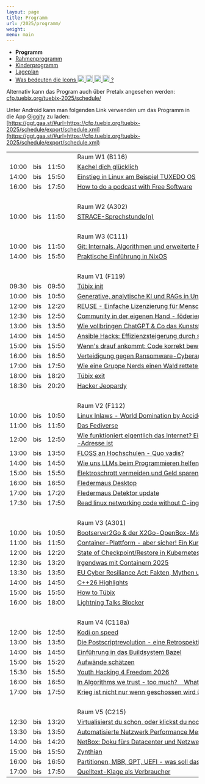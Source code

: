 ```yaml
---
layout: page
title: Programm
url: /2025/programm/
weight:
menu: main
---
```


* <span style="font-weight: bold;">Programm</span>
* <a href="../programm_rahmen/">Rahmenprogramm</a>
* <a href="../kinder/">Kinderprogramm</a>
* <a href="../lageplan/">Lageplan</a>
* <a href="../programm_was_bedeuten_die_icons">Was bedeuten die Icons <img height="18" width="18" src="../../images/workshop.svg"> <img height="18" width="18" src="../../images/talk.svg"> <img height="18" width="18" src="../../images/talk2.svg"> <img height="18" width="18" src="../../images/lightning.svg"> ?</a>

Alternativ kann das Program auch über Pretalx angesehen werden: [cfp.tuebix.org/tuebix-2025/schedule/](https://cfp.tuebix.org/tuebix-2025/schedule/)

Unter Android kann man folgenden Link verwenden um das Programm in die App [Giggity](https://github.com/Wilm0r/giggity) zu laden: [https://ggt.gaa.st/#url=https://cfp.tuebix.org/tuebix-2025/schedule/export/schedule.xml](https://ggt.gaa.st/#url=https://cfp.tuebix.org/tuebix-2025/schedule/export/schedule.xml)

<table>
<tr><td></td><td></td><td></td><td></td><td>Raum W1 (B116)</td></tr>
<tr><td>10:00</td><td>bis</td><td>11:50</td><td><a class="work"></a></td><td><a href="../programm/112-kachel-dich-glcklich">Kachel&nbsp;dich&nbsp;glücklich</a></td><td>Rüdiger&nbsp;Marwein</td></tr>
<tr><td>14:00</td><td>bis</td><td>15:50</td><td><a class="work"></a></td><td><a href="../programm/109-einstieg-in-linux-am-beispiel-tuxedo-os">Einstieg&nbsp;in&nbsp;Linux&nbsp;am&nbsp;Beispiel&nbsp;TUXEDO&nbsp;OS</a></td><td>TUXEDO</td></tr>
<tr><td>16:00</td><td>bis</td><td>17:50</td><td><a class="work"></a></td><td><a href="../programm/105-how-to-do-a-podcast-with-free-software">How&nbsp;to&nbsp;do&nbsp;a&nbsp;podcast&nbsp;with&nbsp;Free&nbsp;Software</a></td><td>Bonnie</td></tr>
<tr><td>&nbsp;</td></tr>
<tr><td></td><td></td><td></td><td></td><td>Raum W2 (A302)</td></tr>
<tr><td>10:00</td><td>bis</td><td>11:50</td><td><a class="work"></a></td><td><a href="../programm/164-strace-sprechstunde-n-">STRACE-Sprechstunde(n)</a></td><td>Harald&nbsp;König</td></tr>
<tr><td>&nbsp;</td></tr>
<tr><td></td><td></td><td></td><td></td><td>Raum W3 (C111)</td></tr>
<tr><td>10:00</td><td>bis</td><td>11:50</td><td><a class="work"></a></td><td><a href="../programm/153-git-internals-algorithmen-und-erweiterte-funktionen-berblick-">Git:&nbsp;Internals,&nbsp;Algorithmen&nbsp;und&nbsp;erweiterte&nbsp;Funktionen&nbsp;(Überblick)</a></td><td>Michael&nbsp;Weiss</td></tr>
<tr><td>14:00</td><td>bis</td><td>15:50</td><td><a class="work"></a></td><td><a href="../programm/145-praktische-einfhrung-in-nixos">Praktische&nbsp;Einführung&nbsp;in&nbsp;NixOS</a></td><td>Yann&nbsp;Büchau</td></tr>
<tr><td>&nbsp;</td></tr>
<tr><td></td><td></td><td></td><td></td><td>Raum V1 (F119)</td></tr>
<tr><td>09:30</td><td>bis</td><td>09:50</td><td><a class="talk2"></a></td><td><a href="../programm/tuebix-init">Tübix&nbsp;init</a></td><td>Tübix&nbsp;Orga&nbsp;Team</td></tr>
<tr><td>10:00</td><td>bis</td><td>10:50</td><td><a class="talk"></a></td><td><a href="../programm/137-generative-analytische-ki-und-rags-in-unterricht-und-prfungen">Generative,&nbsp;analytische&nbsp;KI&nbsp;und&nbsp;RAGs&nbsp;in&nbsp;Unterricht&nbsp;und&nbsp;Prüfungen</a></td><td>Prof.&nbsp;Klaus&nbsp;Knopper</td></tr>
<tr><td>12:00</td><td>bis</td><td>12:20</td><td><a class="talk"></a></td><td><a href="../programm/134-reuse-einfache-lizenzierung-fr-menschen-und-maschinen">REUSE&nbsp;-&nbsp;Einfache&nbsp;Lizenzierung&nbsp;für&nbsp;Menschen&nbsp;und&nbsp;Maschinen</a></td><td>Florian&nbsp;Snow</td></tr>
<tr><td>12:30</td><td>bis</td><td>12:50</td><td><a class="talk"></a></td><td><a href="../programm/121-community-in-der-eigenen-hand-fderiertes-forgejo">Community&nbsp;in&nbsp;der&nbsp;eigenen&nbsp;Hand&nbsp;-&nbsp;föderiertes&nbsp;forgejo</a></td><td>Michael&nbsp;Jerger</td></tr>
<tr><td>13:00</td><td>bis</td><td>13:50</td><td><a class="talk"></a></td><td><a href="../programm/138-wie-vollbringen-chatgpt-co-das-kunststck-des-lernens-">Wie&nbsp;vollbringen&nbsp;ChatGPT&nbsp;&&nbsp;Co&nbsp;das&nbsp;Kunststück&nbsp;des&nbsp;Lernens?</a></td><td>Ingo&nbsp;Blechschmidt</td></tr>
<tr><td>14:00</td><td>bis</td><td>14:50</td><td><a class="talk"></a></td><td><a href="../programm/129-ansible-hacks-effizienzsteigerung-durch-smarte-tricks-und-kniffe-fr-devops-profis">Ansible&nbsp;Hacks:&nbsp;Effizienzsteigerung&nbsp;durch&nbsp;smarte&nbsp;Tricks&nbsp;und&nbsp;Kniffe&nbsp;für&nbsp;DevOps-Profis</a></td><td>Sebastian&nbsp;Preisner</td></tr>
<tr><td>15:00</td><td>bis</td><td>15:50</td><td><a class="talk"></a></td><td><a href="../programm/146-wenn-s-drauf-ankommt-code-korrekt-beweisen">Wenn's&nbsp;drauf&nbsp;ankommt:&nbsp;Code&nbsp;korrekt&nbsp;beweisen</a></td><td>Mike&nbsp;Sperber</td></tr>
<tr><td>16:00</td><td>bis</td><td>16:50</td><td><a class="talk"></a></td><td><a href="../programm/136-verteidigung-gegen-ransomware-cyberangriffe-mit-linux-und-open-source">Verteidigung&nbsp;gegen&nbsp;Ransomware-Cyberangriffe&nbsp;mit&nbsp;Linux&nbsp;und&nbsp;Open&nbsp;Source</a></td><td>Prof.&nbsp;Klaus&nbsp;Knopper</td></tr>
<tr><td>17:00</td><td>bis</td><td>17:50</td><td><a class="talk"></a></td><td><a href="../programm/140-wie-eine-gruppe-nerds-einen-wald-rettete-und-nur-um-haaresbreite-vier-wochen-gefngnis-entkam">Wie&nbsp;eine&nbsp;Gruppe&nbsp;Nerds&nbsp;einen&nbsp;Wald&nbsp;rettete&nbsp;und&nbsp;nur&nbsp;um&nbsp;Haaresbreite&nbsp;vier&nbsp;Wochen&nbsp;Gefängnis&nbsp;entkam</a></td><td>Ingo&nbsp;Blechschmidt</td></tr>
<tr><td>18:00</td><td>bis</td><td>18:20</td><td><a class="talk2"></a></td><td><a href="../programm/tuebix-exit">Tübix&nbsp;exit</a></td><td>Tübix&nbsp;Orga&nbsp;Team</td></tr>
<tr><td>18:30</td><td>bis</td><td>20:20</td><td><a class="work"></a></td><td><a href="../programm/166-hacker-jeopardy">Hacker&nbsp;Jeopardy</a></td><td>Harald&nbsp;König</td></tr>
<tr><td>&nbsp;</td></tr>
<tr><td></td><td></td><td></td><td></td><td>Raum V2 (F112)</td></tr>
<tr><td>10:00</td><td>bis</td><td>10:50</td><td><a class="talk"></a></td><td><a href="../programm/132-linux-inlaws-world-domination-by-accident">Linux&nbsp;Inlaws&nbsp;-&nbsp;World&nbsp;Domination&nbsp;by&nbsp;Accident</a></td><td>Dr.&nbsp;Christoph&nbsp;Zimmermann</td></tr>
<tr><td>11:00</td><td>bis</td><td>11:50</td><td><a class="talk"></a></td><td><a href="../programm/126-das-fediverse">Das&nbsp;Fediverse</a></td><td>Andreas&nbsp;Grupp</td></tr>
<tr><td>12:00</td><td>bis</td><td>12:50</td><td><a class="talk"></a></td><td><a href="../programm/139-wie-funktioniert-eigentlich-das-internet-eine-einfhrung-fr-alle-die-gar-nicht-oder-nicht-genau-wissen-was-eine-ip-adresse-ist">Wie&nbsp;funktioniert&nbsp;eigentlich&nbsp;das&nbsp;Internet?&nbsp;Eine&nbsp;Einführung&nbsp;für&nbsp;alle,&nbsp;die&nbsp;gar&nbsp;nicht&nbsp;oder&nbsp;nicht&nbsp;genau&nbsp;wissen,&nbsp;was&nbsp;eine&nbsp;IP-Adresse&nbsp;ist</a></td><td>Ingo&nbsp;Blechschmidt</td></tr>
<tr><td>13:00</td><td>bis</td><td>13:50</td><td><a class="talk"></a></td><td><a href="../programm/123-floss-an-hochschulen-quo-vadis-">FLOSS&nbsp;an&nbsp;Hochschulen&nbsp;-&nbsp;Quo&nbsp;vadis?</a></td><td>Dr.&nbsp;Christoph&nbsp;Zimmermann</td></tr>
<tr><td>14:00</td><td>bis</td><td>14:50</td><td><a class="talk"></a></td><td><a href="../programm/114-wie-uns-llms-beim-programmieren-helfen">Wie&nbsp;uns&nbsp;LLMs&nbsp;beim&nbsp;Programmieren&nbsp;helfen</a></td><td>Veit&nbsp;Schiele</td></tr>
<tr><td>15:00</td><td>bis</td><td>15:50</td><td><a class="talk"></a></td><td><a href="../programm/131-elektroschrott-vermeiden-und-geld-sparen-mit-openwrt">Elektroschrott&nbsp;vermeiden&nbsp;und&nbsp;Geld&nbsp;sparen&nbsp;mit&nbsp;OpenWRT</a></td><td>Christof&nbsp;Hanke</td></tr>
<tr><td>16:00</td><td>bis</td><td>16:50</td><td><a class="talk"></a></td><td><a href="../programm/119-fledermaus-desktop">Fledermaus&nbsp;Desktop</a></td><td>Olaf&nbsp;Flebbe</td></tr>
<tr><td>17:00</td><td>bis</td><td>17:20</td><td><a class="talk"></a></td><td><a href="../programm/118-fledermaus-detektor-update">Fledermaus&nbsp;Detektor&nbsp;update</a></td><td>Olaf&nbsp;Flebbe</td></tr>
<tr><td>17:30</td><td>bis</td><td>17:50</td><td><a class="talk"></a></td><td><a href="../programm/151-read-linux-networking-code-without-c-ing">Read&nbsp;linux&nbsp;networking&nbsp;code&nbsp;without&nbsp;C-ing</a></td><td>Moritz&nbsp;Flüchter</td></tr>
<tr><td>&nbsp;</td></tr>
<tr><td></td><td></td><td></td><td></td><td>Raum V3 (A301)</td></tr>
<tr><td>10:00</td><td>bis</td><td>10:50</td><td><a class="talk"></a></td><td><a href="../programm/127-bootserver2go-der-x2go-openbox-microdesktop">Bootserver2Go&nbsp;&&nbsp;der&nbsp;X2Go-OpenBox-MicroDesktop</a></td><td>Stefan&nbsp;Baur</td></tr>
<tr><td>11:00</td><td>bis</td><td>11:50</td><td><a class="talk"></a></td><td><a href="../programm/148-container-plattform-aber-sicher-ein-kurztrip-durch-die-landschaft-der-cloud-nativen-security-produkte">Container-Plattform&nbsp;-&nbsp;aber&nbsp;sicher!&nbsp;Ein&nbsp;Kurztrip&nbsp;durch&nbsp;die&nbsp;Landschaft&nbsp;der&nbsp;Cloud-Nativen&nbsp;Security-Produkte</a></td><td>Lukas&nbsp;Kallies</td></tr>
<tr><td>12:00</td><td>bis</td><td>12:20</td><td><a class="talk"></a></td><td><a href="../programm/116-state-of-checkpoint-restore-in-kubernetes-now-with-gpus-">State&nbsp;of&nbsp;Checkpoint/Restore&nbsp;in&nbsp;Kubernetes&nbsp;(now&nbsp;with&nbsp;GPUs)</a></td><td>Adrian&nbsp;Reber</td></tr>
<tr><td>12:30</td><td>bis</td><td>13:20</td><td><a class="talk"></a></td><td><a href="../programm/144-irgendwas-mit-containern-2025">Irgendwas&nbsp;mit&nbsp;Containern&nbsp;2025</a></td><td>Holger&nbsp;Gantikow</td></tr>
<tr><td>13:30</td><td>bis</td><td>13:50</td><td><a class="talk"></a></td><td><a href="../programm/124-eu-cyber-resiliance-act-fakten-mythen-und-ungeklrtes">EU&nbsp;Cyber&nbsp;Resiliance&nbsp;Act:&nbsp;Fakten,&nbsp;Mythen&nbsp;und&nbsp;Ungeklärtes</a></td><td>Samuel&nbsp;Precupas</td></tr>
<tr><td>14:00</td><td>bis</td><td>14:50</td><td><a class="talk"></a></td><td><a href="../programm/115-c-26-highlights">C++26&nbsp;Highlights</a></td><td>Rainer&nbsp;Grimm</td></tr>
<tr><td>15:00</td><td>bis</td><td>15:50</td><td><a class="talk"></a></td><td><a href="../programm/152-how-to-tbix">How&nbsp;to&nbsp;Tübix</a></td><td>Michael&nbsp;Weiss</td></tr>
<tr><td>16:00</td><td>bis</td><td>18:00</td><td><a class="talk"></a></td><td><a href="../programm/156-lightning-talks-blocker">Lightning&nbsp;Talks&nbsp;Blocker</a></td><td></td></tr>
<tr><td>&nbsp;</td></tr>
<tr><td></td><td></td><td></td><td></td><td>Raum V4 (C118a)</td></tr>
<tr><td>12:00</td><td>bis</td><td>12:50</td><td><a class="talk"></a></td><td><a href="../programm/122-kodi-on-speed">Kodi&nbsp;on&nbsp;speed</a></td><td>Dr.&nbsp;Christoph&nbsp;Zimmermann</td></tr>
<tr><td>13:00</td><td>bis</td><td>13:50</td><td><a class="talk"></a></td><td><a href="../programm/120-die-postscriptrevolution-eine-retrospektive">Die&nbsp;Postscriptrevolution&nbsp;-&nbsp;eine&nbsp;Retrospektive</a></td><td>Gabriel&nbsp;Wustmann</td></tr>
<tr><td>14:00</td><td>bis</td><td>14:50</td><td><a class="talk"></a></td><td><a href="../programm/135-einfhrung-in-das-buildsystem-bazel">Einführung&nbsp;in&nbsp;das&nbsp;Buildsystem&nbsp;Bazel</a></td><td>Oliver&nbsp;Bruns</td></tr>
<tr><td>15:00</td><td>bis</td><td>15:20</td><td><a class="talk"></a></td><td><a href="../programm/150-aufwnde-schtzen">Aufwände&nbsp;schätzen</a></td><td>Andre</td></tr>
<tr><td>15:30</td><td>bis</td><td>15:50</td><td><a class="talk"></a></td><td><a href="../programm/104-youth-hacking-4-freedom-2026">Youth&nbsp;Hacking&nbsp;4&nbsp;Freedom&nbsp;2026</a></td><td>Bonnie</td></tr>
<tr><td>16:00</td><td>bis</td><td>16:50</td><td><a class="talk"></a></td><td><a href="../programm/162-in-algorithms-we-trust-too-much-what-if-ai-fails">In&nbsp;Algorithms&nbsp;we&nbsp;trust&nbsp;-&nbsp;too&nbsp;much?&nbsp;&nbsp;&nbsp;&nbsp;What&nbsp;if&nbsp;AI&nbsp;fails</a></td><td>Uli&nbsp;Kleemann</td></tr>
<tr><td>17:00</td><td>bis</td><td>17:50</td><td><a class="talk"></a></td><td><a href="../programm/110-krieg-ist-nicht-nur-wenn-geschossen-wird-ber-cyberwaffen-und-wie-man-die-herstellen-knnte">Krieg&nbsp;ist&nbsp;nicht&nbsp;nur&nbsp;wenn&nbsp;geschossen&nbsp;wird&nbsp;über&nbsp;Cyberwaffen&nbsp;und&nbsp;wie&nbsp;man&nbsp;die&nbsp;herstellen&nbsp;könnte</a></td><td>Uli&nbsp;Kleemann</td></tr>
<tr><td>&nbsp;</td></tr>
<tr><td></td><td></td><td></td><td></td><td>Raum V5 (C215)</td></tr>
<tr><td>12:30</td><td>bis</td><td>13:20</td><td><a class="talk"></a></td><td><a href="../programm/128-virtualisierst-du-schon-oder-klickst-du-noch-automatisierte-vm-umgebung-mit-foss-software-stack-">Virtualisierst&nbsp;du&nbsp;schon,&nbsp;oder&nbsp;klickst&nbsp;du&nbsp;noch?&nbsp;Automatisierte&nbsp;VM-Umgebung&nbsp;mit&nbsp;FOSS-Software-Stack!</a></td><td>Matthias&nbsp;Schlecht</td></tr>
<tr><td>13:30</td><td>bis</td><td>13:50</td><td><a class="talk"></a></td><td><a href="../programm/157-automatisierte-netzwerk-performance-messungen-mit-dem-open-source-toolkit-perfsonar">Automatisierte&nbsp;Netzwerk&nbsp;Performance&nbsp;Messungen&nbsp;mit&nbsp;dem&nbsp;Open&nbsp;Source&nbsp;Toolkit&nbsp;perfSONAR</a></td><td>Yannick&nbsp;Huber</td></tr>
<tr><td>14:00</td><td>bis</td><td>14:20</td><td><a class="talk"></a></td><td><a href="../programm/125-netbox-doku-frs-datacenter-und-netzwerk">NetBox:&nbsp;Doku&nbsp;fürs&nbsp;Datacenter&nbsp;und&nbsp;Netzwerk</a></td><td>Sebastian&nbsp;Neuner</td></tr>
<tr><td>15:00</td><td>bis</td><td>15:50</td><td><a class="talk"></a></td><td><a href="../programm/103-zynthian">Zynthian</a></td><td>Steffen&nbsp;Klein</td></tr>
<tr><td>16:00</td><td>bis</td><td>16:50</td><td><a class="talk"></a></td><td><a href="../programm/155-partitionen-mbr-gpt-uefi-was-soll-das-ganze-">Partitionen,&nbsp;MBR,&nbsp;GPT,&nbsp;UEFI&nbsp;-&nbsp;was&nbsp;soll&nbsp;das&nbsp;ganze?</a></td><td>Christian&nbsp;Seiler</td></tr>
<tr><td>17:00</td><td>bis</td><td>17:50</td><td><a class="talk"></a></td><td><a href="../programm/133-quelltext-klage-als-verbraucher">Quelltext-Klage&nbsp;als&nbsp;Verbraucher</a></td><td>Sebastian&nbsp;Steck</td></tr>
</table>
